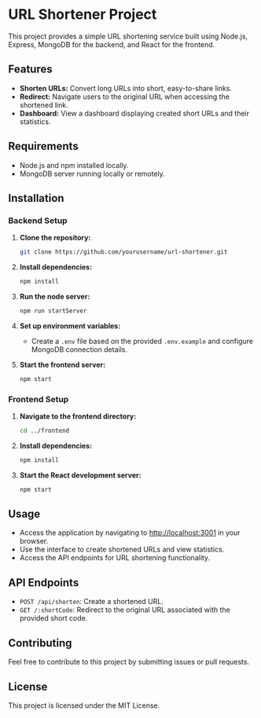 # URL Shortener Project

This project provides a simple URL shortening service built using Node.js, Express, MongoDB for the backend, and React for the frontend.

## Features
- **Shorten URLs:** Convert long URLs into short, easy-to-share links.
- **Redirect:** Navigate users to the original URL when accessing the shortened link.
- **Dashboard:** View a dashboard displaying created short URLs and their statistics.

## Requirements
- Node.js and npm installed locally.
- MongoDB server running locally or remotely.

## Installation

### Backend Setup
1. **Clone the repository:**
    ```bash
    git clone https://github.com/yourusername/url-shortener.git
    ```

2. **Install dependencies:**
    ```bash
    npm install
    ```
3. **Run the node server:**
    ```bash
    npm run startServer
    ```
4. **Set up environment variables:**
    - Create a `.env` file based on the provided `.env.example` and configure MongoDB connection details.

5. **Start the frontend server:**
    ```bash
    npm start
    ```

### Frontend Setup
1. **Navigate to the frontend directory:**
    ```bash
    cd ../frontend
    ```

2. **Install dependencies:**
    ```bash
    npm install
    ```

3. **Start the React development server:**
    ```bash
    npm start
    ```

## Usage
- Access the application by navigating to [http://localhost:3001](http://localhost:3001) in your browser.
- Use the interface to create shortened URLs and view statistics.
- Access the API endpoints for URL shortening functionality.

## API Endpoints
- `POST /api/shorten`: Create a shortened URL.
- `GET /:shortCode`: Redirect to the original URL associated with the provided short code.

## Contributing
Feel free to contribute to this project by submitting issues or pull requests.

## License
This project is licensed under the MIT License.
